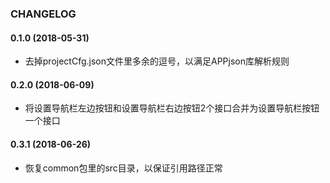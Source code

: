 ### CHANGELOG

#### 0.1.0 (2018-05-31)

- 去掉projectCfg.json文件里多余的逗号，以满足APPjson库解析规则

#### 0.2.0 (2018-06-09)

- 将设置导航栏左边按钮和设置导航栏右边按钮2个接口合并为设置导航栏按钮一个接口

#### 0.3.1 (2018-06-26)

- 恢复common包里的src目录，以保证引用路径正常